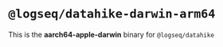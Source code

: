 # `@logseq/datahike-darwin-arm64`

This is the **aarch64-apple-darwin** binary for `@logseq/datahike`
